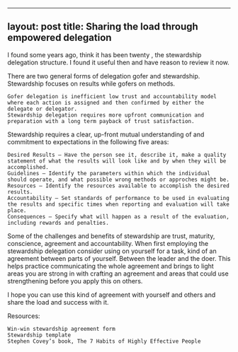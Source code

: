 ----
layout: post
title: Sharing the load through empowered delegation
----

I found some years ago, think it has been twenty ,  the stewardship delegation  structure. I found it useful then and have reason to review it now.

There are two general forms of delegation gofer and stewardship. Stewardship focuses on results while gofers on methods.

    Gofer delegation is inefficient low trust and accountability model where each action is assigned and then confirmed by either the delegate or delegator.
    Stewardship delegation requires more upfront communication and preparation with a long term payback of trust satisfaction.

Stewardship requires a clear, up-front mutual understanding of and commitment to expectations in the following five areas:

    Desired Results – Have the person see it, describe it, make a quality statement of what the results will look like and by when they will be accomplished.
    Guidelines – Identify the parameters within which the individual should operate, and what possible wrong methods or approches might be.
    Resources – Identify the resources available to accomplish the desired results.
    Accountability – Set standards of performance to be used in evaluating the results and specific times when reporting and evaluation will take place.
    Consequences – Specify what will happen as a result of the evaluation, including rewards and penalties.

Some of the challenges and benefits of stewardship are trust, maturity, conscience, agreement and accountability. When first employing the stewardship delegation consider using on yourself for a task, kind of an agreement between parts of yourself. Between the leader and the doer. This helps practice communicating the whole agreement and brings to light areas you are strong in with crafting an agreement and areas that could use strengthening before you apply this on others.

I hope you can use this kind of agreement with yourself and others and share the load and success with it.

Resources:

    Win-win stewardship agreement form
    Stewardship template
    Stephen Covey’s book, The 7 Habits of Highly Effective People
